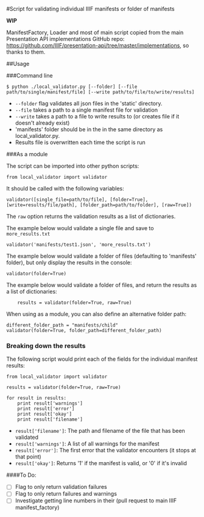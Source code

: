 #Script for validating individual IIIF manifests or folder of manifests

**WIP**

ManifestFactory, Loader and most of main script copied from the main Presentation API implementations GitHub repo: https://github.com/IIIF/presentation-api/tree/master/implementations, so thanks to them.

##Usage

###Command line

    $ python ./local_validator.py [--folder] [--file path/to/single/manifest/file] [--write path/to/file/to/write/results]

* `--folder` flag validates all json files in the 'static' directory.
* `--file` takes a path to a single manifest file for validation
* `--write` takes a path to a file to write results to (or creates file if it doesn't already exist)
* 'manifests' folder should be in the in the same directory as local_validator.py.
* Results file is overwritten each time the script is run

###As a module

The script can be imported into other python scripts:

    from local_validator import validator

It should be called with the following variables:

    validator([single_file=path/to/file], [folder=True], [write=results/file/path], [folder_path=path/to/folder], [raw=True])

The `raw` option returns the validation results as a list of dictionaries.

The example below would validate a single file and save to `more_results.txt`

    validator('manifests/test1.json', 'more_results.txt')

The example below would validate a folder of files (defaulting to 'manifests' folder), but only display the results in the console:

    validator(folder=True)

The example below would validate a folder of files, and return the results as a list of dictionaries:

        results = validator(folder=True, raw=True)

When using as a module, you can also define an alternative folder path:

    different_folder_path = "manifests/child"
    validator(folder=True, folder_path=different_folder_path)

### Breaking down the results

The following script would print each of the fields for the individual manifest results:

    from local_validator import validator

    results = validator(folder=True, raw=True)

    for result in results:
        print result['warnings']
        print result['error']
        print result['okay']
        print result['filename']

* `result['filename']`: The path and filename of the file that has been validated
* `result['warnings']`: A list of all warnings for the manifest
* `result['error']`: The first error that the validator encounters (it stops at that point)
* `result['okay']`: Returns '1' if the manifest is valid, or '0' if it's invalid

####To Do:

* [ ] Flag to only return validation failures
* [ ] Flag to only return failures and warnings
* [ ] Investigate getting line numbers in their (pull request to main IIIF manifest_factory)
